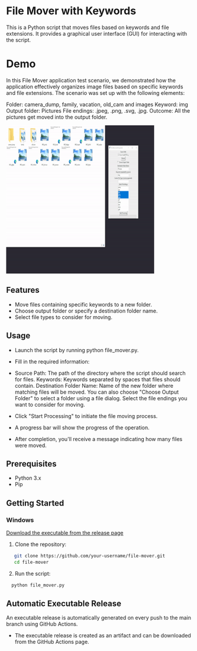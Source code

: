 # File Mover with Keywords

This is a Python script that moves files based on keywords and file extensions. It provides a graphical user interface (GUI) for interacting with the script.

# Demo
In this File Mover application test scenario, we demonstrated how the application effectively organizes image files based on specific keywords and file extensions. The scenario was set up with the following elements:

Folder: camera_dump, family, vacation, old_cam and images
Keyword: img
Output folder: Pictures
File endings: .jpeg, .png, .svg, .jpg.
Outcome: All the pictures get moved into the output folder.

<img src="assets/demo.gif" alt="Demo GIF" width="400" height="400">

## Features

- Move files containing specific keywords to a new folder.
- Choose output folder or specify a destination folder name.
- Select file types to consider for moving.

## Usage
* Launch the script by running python file_mover.py.

* Fill in the required information:

* Source Path: The path of the directory where the script should search for files.
Keywords: Keywords separated by spaces that files should contain.
Destination Folder Name: Name of the new folder where matching files will be moved. You can also choose "Choose Output Folder" to select a folder using a file dialog.
Select the file endings you want to consider for moving.

* Click "Start Processing" to initiate the file moving process.

* A progress bar will show the progress of the operation.

* After completion, you'll receive a message indicating how many files were moved.

## Prerequisites

- Python 3.x
- Pip

## Getting Started

### Windows
[Download the executable from the release page](https://github.com/maitkaa/file_mover/releases)

1. Clone the repository:
```bash
   git clone https://github.com/your-username/file-mover.git
   cd file-mover
 ```
2. Run the script:
 ```bash
   python file_mover.py
```

## Automatic Executable Release

An executable release is automatically generated on every push to the main branch using GitHub Actions.

* The executable release is created as an artifact and can be downloaded from the GitHub Actions page.
